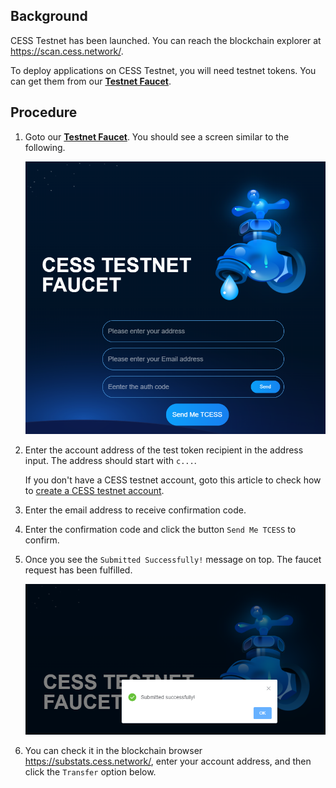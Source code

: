 ## Background

CESS Testnet has been launched. You can reach the blockchain explorer at <https://scan.cess.network/>.

To deploy applications on CESS Testnet, you will need testnet tokens. You can get them from our [**Testnet Faucet**](https://cess.network/faucet.html).

## Procedure

1. Goto our [**Testnet Faucet**](https://cess.network/faucet.html). You should see a screen similar to the following.<br/>

    ![Testnet Faucet](../assets/developer/guides/testnet-faucet/01-faucet-screen.png)

2. Enter the account address of the test token recipient in the address input. The address should start with `c...`. 

    If you don't have a CESS testnet account, goto this article to check how to [create a CESS testnet account](../community/cess-account.md).

3. Enter the email address to receive confirmation code.

4. Enter the confirmation code and click the button `Send Me TCESS` to confirm.

5. Once you see the `Submitted Successfully!` message on top. The faucet request has been fulfilled.<br/>

    ![Faucet Request Succeeded](../assets/developer/guides/testnet-faucet/02-faucet-successful.png)

6. You can check it in the blockchain browser <https://substats.cess.network/>, enter your account address, and then click the `Transfer` option below.
